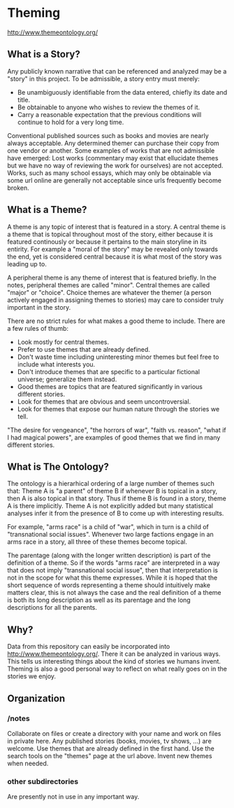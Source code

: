 # Theming

http://www.themeontology.org/  


## What is a Story?

Any publicly known narrative that can be referenced and analyzed may be a "story" in this project.
To be admissible, a story entry must merely:

- Be unambiguously identifiable from the data entered, chiefly its date and title.
- Be obtainable to anyone who wishes to review the themes of it.
- Carry a reasonable expectation that the previous conditions will continue to hold for a very long time.

Conventional published sources such as books and movies are nearly always acceptable.
Any determined themer can purchase their copy from one vendor or another.
Some examples of works that are not admissible have emerged:
Lost works (commentary may exist that ellucidate themes but we have no way of reviewing the work for ourselves) are not accepted. 
Works, such as many school essays, which may only be obtainable via some url online are generally not acceptable since urls frequently become broken.


## What is a Theme?

A theme is any topic of interest that is featured in a story.
A central theme is a theme that is topical throughout most of the story, either because it is featured continously or because it pertains to the main storyline in its entirity. 
For example a "moral of the story" may be revealed only towards the end, yet is considered central because it is what most of the story was leading up to.

A peripheral theme is any theme of interest that is featured briefly.
In the notes, peripheral themes are called "minor". 
Central themes are called "major" or "choice".
Choice themes are whatever the themer (a person actively engaged in assigning themes to stories) may care to consider truly important in the story.

There are no strict rules for what makes a good theme to include.
There are a few rules of thumb:

- Look mostly for central themes.
- Prefer to use themes that are already defined.
- Don't waste time including uninteresting minor themes but feel free to include what interests you.
- Don't introduce themes that are specific to a particular fictional universe; generalize them instead.
- Good themes are topics that are featured significantly in various different stories.
- Look for themes that are obvious and seem uncontroversial.
- Look for themes that expose our human nature through the stories we tell.

"The desire for vengeance", "the horrors of war", "faith vs. reason", "what if I had magical powers", are examples of good themes that we find in many different stories.


## What is The Ontology?

The ontology is a hierarhical ordering of a large number of themes such that:
Theme A is "a parent" of theme B if whenever B is topical in a story, then A is also topical in that story.
Thus if theme B is found in a story, theme A is there implicitly.
Theme A is not explicitly added but many statistical analyses infer it from the presence of B to come up with interesting results.

For example, "arms race" is a child of "war", which in turn is a child of "transnational social issues". 
Whenever two large factions engage in an arms race in a story, all three of these themes become topical.

The parentage (along with the longer written description) is part of the definition of a theme.
So if the words "arms race" are interpreted in a way that does not imply "transnational social issue", then that interpretation is not in the scope for what this theme expresses.
While it is hoped that the short sequence of words representing a theme should intuitively make matters clear, this is not always the case and the real definition of a theme is both its long description as well as its parentage and the long descriptions for all the parents.


## Why?

Data from this repository can easily be incorporated into http://www.themeontology.org/. 
There it can be analyzed in various ways.
This tells us interesting things about the kind of stories we humans invent.
Theming is also a good personal way to reflect on what really goes on in the stories we enjoy.



## Organization

### /notes

Collaborate on files or create a directory with your name and work on files in private here.
Any published stories (books, movies, tv shows, ...) are welcome.
Use themes that are already defined in the first hand.
Use the search tools on the "themes" page at the url above.
Invent new themes when needed.

### other subdirectories

Are presently not in use in any important way.
